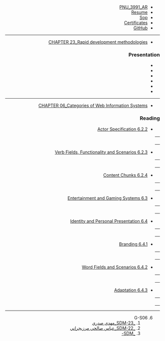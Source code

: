 <div dir="rtl">
  
- [PNU_3991_AR](https://github.com/salehiaccount/PNU_3991_AR)
- [Resume](https://soheilemail.github.io/ )
- [Sop](https://salehiaccount.github.io/Sop/)
- [Certificates]()
- [GitHub](https://github.com/salehiaccount)

------------------
- [CHAPTER 23_Rapid development methodologies]() 

### Presentation

- []()
- []()
- []()
- []()
- []()
- []()

----------------------------------------
- [CHAPTER 06_Categories of Web Information Systems]()

### Reading

- [6.2.2 Actor Specification]()

<table style="width:100%">
  <tr>
  <th >
 <p></p>
</th >
  </tr>
   </table>
   
- [6.2.3 Verb Fields, Functionality and Scenarios]()

<table style="width:100%">
  <tr>
  <th >
 <p></p>
</th >
  </tr>
   </table>

- [6.2.4 Content Chunks]()

<table style="width:100%">
  <tr>
  <th >
 <p></p>
</th >
  </tr>
   </table>

- [6.3 Entertainment and Gaming Systems]()

<table style="width:100%">
  <tr>
  <th >
 <p></p>
</th >
  </tr>
   </table>

- [6.4 Identity and Personal Presentation]()

<table style="width:100%">
  <tr>
  <th >
 <p></p>
</th >
  </tr>
   </table>

- [6.4.1 Branding]()

<table style="width:100%">
  <tr>
  <th >
 <p></p>
</th >
  </tr>
   </table>

- [6.4.2 Word Fields and Scenarios]()

<table style="width:100%">
  <tr>
  <th >
 <p></p>
</th >
  </tr>
   </table>

- [6.4.3 Adaptation]()

<table style="width:100%">
  <tr>
  <th >
 <p></p>
</th >
  </tr>
   </table>

-------------------
6. G-S06
    1. [_SDM-23_مهدي صدري](https://github.com/AliRazavi-edu/PNU_3991/tree/master/_MSc/SoftwareDevelopmentMethodologies/1115282_01/23_%D9%85%D9%87%D8%AF%D9%8A%20%D8%B5%D8%AF%D8%B1%D9%8A)    
    1. [_SDM-22_عباس صالحي مرزيجراني](https://github.com/AliRazavi-edu/PNU_3991/tree/master/_MSc/SoftwareDevelopmentMethodologies/1115282_01/22_%D8%B9%D8%A8%D8%A7%D8%B3%20%D8%B5%D8%A7%D9%84%D8%AD%D9%8A%20%D9%85%D8%B1%D8%B2%D9%8A%D8%AC%D8%B1%D8%A7%D9%86%D9%8A)    
    1. [_SDM-]()
</div>
